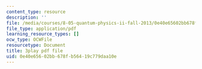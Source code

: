 ```yaml
---
content_type: resource
description: ''
file: /media/courses/8-05-quantum-physics-ii-fall-2013/0e40e65602bb678fb56419c779daa10e_v3dkStu-tMc.pdf
file_type: application/pdf
learning_resource_types: []
ocw_type: OCWFile
resourcetype: Document
title: 3play pdf file
uid: 0e40e656-02bb-678f-b564-19c779daa10e
---
```

